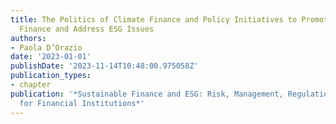 ```yaml
---
title: The Politics of Climate Finance and Policy Initiatives to Promote Sustainable
  Finance and Address ESG Issues
authors:
- Paola D’Orazio
date: '2023-01-01'
publishDate: '2023-11-14T10:48:00.975058Z'
publication_types:
- chapter
publication: '*Sustainable Finance and ESG: Risk, Management, Regulations, and Implications
  for Financial Institutions*'
---
```

